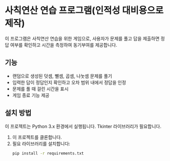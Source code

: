 # 사칙연산 연습 프로그램(인적성 대비용으로 제작)

이 프로그램은 사칙연산 연습을 위한 게임으로, 사용자가 문제를 풀고 답을 제출하면 정답 여부를 확인하고 시간을 측정하여 동기부여를 제공합니다.

## 기능
- 랜덤으로 생성된 덧셈, 뺄셈, 곱셈, 나눗셈 문제를 풀기
- 입력한 답이 정답인지 확인하고 오차 범위 내에서 정답을 인정
- 문제를 풀 때 걸린 시간을 표시
- 게임 종료 기능 제공

## 설치 방법
이 프로젝트는 Python 3.x 환경에서 실행됩니다. Tkinter 라이브러리가 필요합니다.

1. 이 프로젝트를 클론합니다.
2. 필요 라이브러리를 설치합니다:
   ```bash
   pip install -r requirements.txt
